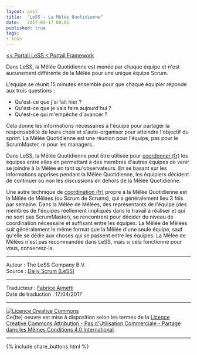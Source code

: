 ```yaml
---
layout: post
title:  "LeSS - La Mêlée Quotidienne"
date:   2017-04-17 00:01
published: true
tags:
- less
---
```


[<< Portail LeSS < Portail Framework](http://www.les-traducteurs-agiles.org/2016/12/28/less-portail-framework.html)

Dans LeSS, la Mêlée Quotidienne est menée par chaque équipe et n'est aucunement différente de la Mêlée pour une unique équipe Scrum.

L'équipe se réunit 15 minutes ensemble pour que chaque équipier réponde aux trois questions :

* Qu'est-ce que j'ai fait hier ?
* Qu'est-ce que je vais faire aujourd'hui ?
* Qu'est-ce qui m'empêche d'avancer ?


Cela donne les informations nécessaires à l'équipe pour partager la responsabilité de leurs choix et s'auto-organiser pour atteindre l'objectif du sprint. La Mêlée Quotidienne est une réunion pour l'équipe, pas pour le ScrumMaster, ni pour les managers.

Dans LeSS, la Mêlée Quotidienne peut être utilisée pour [coordonner (fr)](http://www.les-traducteurs-agiles.org/2017/01/09/less-coordination-integration.html) les équipes entre elles en permettant à des membres d'autres équipes de venir se joindre à la Mêlée en tant qu'observateurs. En se basant sur les informations apprises pendant la Mêlée Quotidienne, les équipiers décident de continuer ou non les discussions en dehors de la Mêlée Quotidienne.

Une autre technique de [coordination (fr)](http://www.les-traducteurs-agiles.org/2017/01/09/less-coordination-integration.html) propre à la Mêlée Quotidienne est la Mêlée de Mêlées (ou Scrum de Scrums), qui a généralement lieu 3 fois par semaine. Dans la Mêlée de Mêlées, des représentants de l'équipe (des membres de l'équipes réellement impliqués dans le travail à réaliser et qui ne sont pas ScrumMaster), se rencontrent pour décider du niveau de coordination nécessaire et suffisant entre les équipes. La Mêlée de Mêlées suit généralement le même format que la Mêlée d'une seule équipe, sauf qu'elle se dédie aux choses qui se passent entre les équipes. La Mêlée de Mêlées n'est pas recommandée dans LeSS, mais si cela fonctionne pour vous, conservez-la.


---
Auteur : The LeSS Company B.V.  
Source : [Daily Scrum (LeSS)](http://less.works/less/framework/daily-scrum.html)  

---
Traducteur : [Fabrice Aimetti](http://www.fabrice-aimetti.fr/)  
Date de traduction : 17/04/2017  

---

<a rel="license" href="http://creativecommons.org/licenses/by-nc-sa/4.0/"><img alt="Licence Creative Commons" style="border-width:0" src="http://i.creativecommons.org/l/by-nc-sa/4.0/88x31.png" /></a><br />Ce(tte) oeuvre est mise à disposition selon les termes de la <a rel="license" href="http://creativecommons.org/licenses/by-nc-sa/4.0/">Licence Creative Commons Attribution - Pas d'Utilisation Commerciale - Partage dans les Mêmes Conditions 4.0 International</a>.

---

{% include share_buttons.html %}
